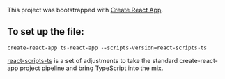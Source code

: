 This project was bootstrapped with [Create React App](https://github.com/facebookincubator/create-react-app).

## To set up the file: 

`create-react-app ts-react-app --scripts-version=react-scripts-ts`

[react-scripts-ts](https://www.npmjs.com/package/react-scripts-ts) is a set of adjustments to take the standard create-react-app project pipeline and bring TypeScript into the mix.

